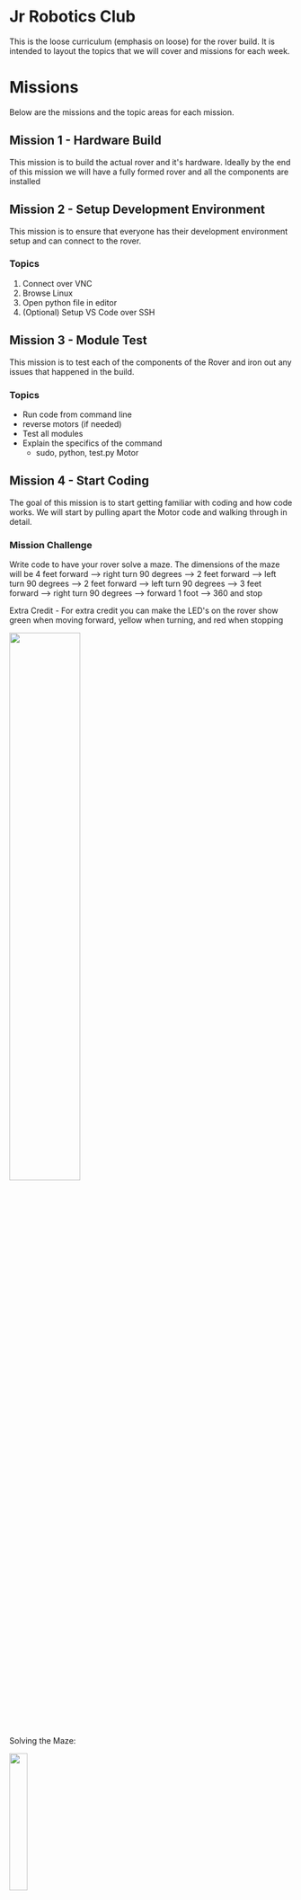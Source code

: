 # Jr Robotics Club

This is the loose curriculum (emphasis on loose) for the rover build.   It is intended to layout the topics that we will cover and missions for each week.

# Missions

Below are the missions and the topic areas for each mission.

## Mission 1 - Hardware Build
This mission is to build the actual rover and it's hardware.  Ideally by the end of this mission we will have a fully formed rover and all the components are installed

## Mission 2 - Setup Development Environment
This mission is to ensure that everyone has their development environment setup and can connect to the rover.
### Topics

 1. Connect over VNC
 2. Browse Linux
 3. Open python file in editor
 4. (Optional) Setup VS Code over SSH

## Mission 3 - Module Test
This mission is to test each of the components of the Rover and iron out any issues that happened in the build.

### Topics

 - Run code from command line
 - reverse motors (if needed)
 - Test all modules
 - Explain the specifics of the command 
	- sudo, python, test.py Motor	

## Mission 4 - Start Coding
The goal of this mission is to start getting familiar with coding and how code works.  We will start by pulling apart the Motor code and  walking through in detail.

### Mission Challenge
Write code to have your rover solve a maze.  The dimensions of the maze will be 4 feet forward --> right turn 90 degrees --> 2 feet forward --> left turn 90 degrees --> 2 feet forward --> left turn 90 degrees --> 3 feet forward --> right turn 90 degrees --> forward 1 foot --> 360 and stop

Extra Credit - For extra credit you can make the LED's on the rover show green when moving forward, yellow when turning, and red when stopping

<img src='Picture/maze.jpg' width='50%'/>


Solving the Maze: 

<img src='Picture/mission4.gif' width='25%'/>


### Topics

 - Explain Code Organization 
	 - Libraries
	 - Methods
	 - Functions
	 - Classes
 - Explain How Languages Work
 - Show what a computer "sees"

## Mission 5 - Code the LED
The goal of this mission is to become familiar with the LED code and how it works.  We will pull apart the LED code and better understand how it works.

### Mission Challenge
Write a custom LED sequence that will "chase" an LED around the rover 10 times (not 10 LEDs, 10 times around the rover).   The primary light will be chased by two other lights (e.g. red will be chased by two green lights).  Every time that the red moves to the next spot then the green lights will also move.

Break this mission into two parts:
 - Part One - do the mission with a single loop.  One loop per revolution around the car
 - Part Two - Do this mission with an embedded loop.   A loop for a revolution and then a loop within it to iterate the lights

#### Hints
 - Every LED is in one of three states at all times (primary color, chase color, or off)
 - multiple changes can be made to the leds before "showing them"
 - Give a time gap between the light rotations or it will happen too fast
 - Loops are your friend
 - Each LED Slot is a numeric value and loops count in numbers - use this to your advantage
 - Expert Level Hint - Learn About Arrays and see if you can use an Array of Integers (representing your LED slot) to your advantage

<img src='Picture/mission5.gif' width='25%'/>

Solving the LED Chase: 

 - Solving with only one loop - https://github.com/mornindew/Freenove_4WD_Smart_Car_Kit_for_Raspberry_Pi/blob/1d4159dec9ba505444f4ca2b9858b46fb2e943ae/Code/Server/test.py#L166-L266
 - Solving with nested loops - https://github.com/mornindew/Freenove_4WD_Smart_Car_Kit_for_Raspberry_Pi/blob/1d4159dec9ba505444f4ca2b9858b46fb2e943ae/Code/Server/test.py#L132-L164 



### Topics

 - Explain LED and RGB color scheme
 - Explain IF Statements
 - Explain looping
 - Explain parameters
 - Show creating a new function
 - Explain the LED Slots and how GPIO works

## Mission 6 - Name your rover
This mission is to move out of running things in the test classes and actually create a class to represent your rover.

### Topics

 - Explain Object Oriented 
 - Explain Classes
 - Explain methods and functions (in more detail)
 - Explain the init methods
 - Explain the input message

### Mission Challenge
Create a custom Class for your rover that will prompt the user to let the user control it from the command line.  The user will be asked a direction and a duration.

 ## Mission 7 - TBD
[Description of the Mission]

### Topics
 - [List of topics]

### Mission Challenge
[Description of challenge]

 ## Mission 8 - TBD
[Description of the Mission]

### Topics
 - [List of topics]

### Mission Challenge
[Description of challenge]

 ## Mission 9 - TBD
[Description of the Mission]

### Topics
 - [List of topics]

### Mission Challenge
[Description of challenge]

 ## Mission 10 - TBD
[Description of the Mission]

### Topics
 - [List of topics]

### Mission Challenge
[Description of challenge]

